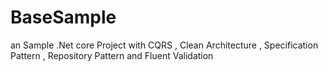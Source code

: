 # BaseSample
an Sample .Net core  Project with  CQRS , Clean Architecture ,   Specification Pattern , Repository Pattern and Fluent Validation
